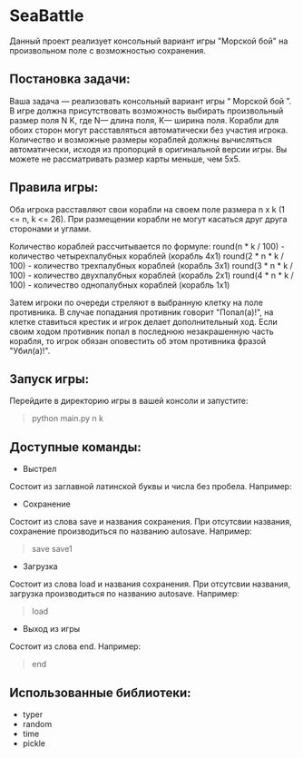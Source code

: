 # SeaBattle
Данный проект реализует консольный вариант игры "Морской бой" на произвольном поле с возможностью сохранения.

## Постановка задачи:

Ваша задача   — реализовать консольный вариант игры “   Морской бой   ”. 
В игре должна присутствовать возможность выбирать произвольный размер поля N K, где N— длина поля, K— ширина поля.
Корабли для обоих сторон могут расставляться автоматически без участия игрока. 
Количество и возможные размеры кораблей должны вычисляться автоматически, исходя из пропорций в оригинальной версии игры. Вы можете не рассматривать размер карты меньше, чем 5x5. 

## Правила игры:
   
Оба игрока расставляют свои корабли на своем поле размера n x k (1 <= n, k <= 26). При размещении корабли не могут касаться друг друга сторонами и углами.

Количество кораблей рассчитывается по формуле:
round(n * k / 100) - количество четырехпалубных кораблей (корабль 4x1)
round(2 * n * k / 100) - количество трехпалубных кораблей (корабль 3x1)
round(3 * n * k / 100) - количество двухпалубных кораблей (корабль 2x1)
round(4 * n * k / 100) - количество однопалубных кораблей (корабль 1x1)

Затем игроки по очереди стреляют в выбранную клетку на поле противника.
В случае попадания противник говорит "Попал(а)!", на клетке ставиться крестик и игрок делает дополнительный ход.
Если своим ходом противник попал в последнюю незакрашенную часть корабля, то игрок обязан оповестить об этом противника фразой "Убил(а)!".

## Запуск игры:

Перейдите в директорию игры в вашей консоли и запустите:

> python main.py n k

## Доступные команды:

+ Выстрел

Состоит из заглавной латинской буквы и числа без пробела. Например:
<A4>
+ Сохранение

Состоит из слова save и названия сохранения. При отсутсвии названия, сохранение производиться по названию autosave. Например:
>save save1
+ Загрузка

Состоит из слова load и названия сохранения. При отсутсвии названия, загрузка производиться по названию autosave. Например:
>load
+ Выход из игры

Состоит из слова end. Например:
>end
 
## Использованные библиотеки:
+ typer
+ random
+ time
+ pickle
